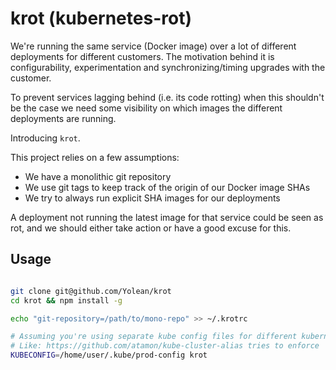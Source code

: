 # krot (kubernetes-rot)
We're running the same service (Docker image) over a lot of different deployments for different customers. The motivation behind it is configurability, experimentation and synchronizing/timing upgrades with the customer.

To prevent services lagging behind (i.e. its code rotting) when this shouldn't be the case we need some visibility on which images the different deployments are running.

Introducing `krot`.

This project relies on a few assumptions:

* We have a monolithic git repository
* We use git tags to keep track of the origin of our Docker image SHAs
* We try to always run explicit SHA images for our deployments

A deployment not running the latest image for that service could be seen as rot, and we should either take action or have a good excuse for this.

## Usage

```sh

git clone git@github.com/Yolean/krot
cd krot && npm install -g

echo "git-repository=/path/to/mono-repo" >> ~/.krotrc

# Assuming you're using separate kube config files for different kubernetes clusters
# Like: https://github.com/atamon/kube-cluster-alias tries to enforce
KUBECONFIG=/home/user/.kube/prod-config krot
```
